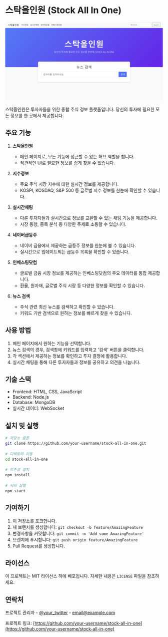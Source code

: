 # 스탁올인원 (Stock All In One)

![스탁올인원 메인 화면](\img\홈화면.png)

스탁올인원은 투자자들을 위한 종합 주식 정보 플랫폼입니다. 당신의 투자에 필요한 모든 정보를 한 곳에서 제공합니다.

## 주요 기능

1. **스탁올인원**
   - 메인 페이지로, 모든 기능에 접근할 수 있는 허브 역할을 합니다.
   - 직관적인 UI로 필요한 정보를 쉽게 찾을 수 있습니다.

2. **지수정보**
   - 주요 주식 시장 지수에 대한 실시간 정보를 제공합니다.
   - KOSPI, KOSDAQ, S&P 500 등 글로벌 지수 정보를 한눈에 확인할 수 있습니다.

3. **실시간채팅**
   - 다른 투자자들과 실시간으로 정보를 교환할 수 있는 채팅 기능을 제공합니다.
   - 시장 동향, 종목 분석 등 다양한 주제로 소통할 수 있습니다.

4. **네이버급등주**
   - 네이버 금융에서 제공하는 급등주 정보를 한눈에 볼 수 있습니다.
   - 실시간으로 업데이트되는 급등주 목록을 확인할 수 있습니다.

5. **인베스팅닷컴**
   - 글로벌 금융 시장 정보를 제공하는 인베스팅닷컴의 주요 데이터를 통합 제공합니다.
   - 환율, 원자재, 글로벌 주식 시장 등 다양한 정보를 확인할 수 있습니다.

6. **뉴스 검색**
   - 주식 관련 최신 뉴스를 검색하고 확인할 수 있습니다.
   - 키워드 기반 검색으로 원하는 정보를 빠르게 찾을 수 있습니다.

## 사용 방법

1. 메인 페이지에서 원하는 기능을 선택합니다.
2. 뉴스 검색의 경우, 검색창에 키워드를 입력하고 '검색' 버튼을 클릭합니다.
3. 각 섹션에서 제공하는 정보를 확인하고 투자 결정에 활용합니다.
4. 실시간 채팅을 통해 다른 투자자들과 정보를 공유하고 의견을 나눕니다.

## 기술 스택

- Frontend: HTML, CSS, JavaScript
- Backend: Node.js
- Database: MongoDB
- 실시간 데이터: WebSocket

## 설치 및 실행

```bash
# 저장소 클론
git clone https://github.com/your-username/stock-all-in-one.git

# 디렉토리 이동
cd stock-all-in-one

# 의존성 설치
npm install

# 서버 실행
npm start
```

## 기여하기

1. 이 저장소를 포크합니다.
2. 새 브랜치를 생성합니다: `git checkout -b feature/AmazingFeature`
3. 변경사항을 커밋합니다: `git commit -m 'Add some AmazingFeature'`
4. 브랜치에 푸시합니다: `git push origin feature/AmazingFeature`
5. Pull Request를 생성합니다.

## 라이선스

이 프로젝트는 MIT 라이선스 하에 배포됩니다. 자세한 내용은 `LICENSE` 파일을 참조하세요.

## 연락처

프로젝트 관리자 - [@your_twitter](https://twitter.com/your_twitter) - email@example.com

프로젝트 링크: [https://github.com/your-username/stock-all-in-one](https://github.com/your-username/stock-all-in-one)